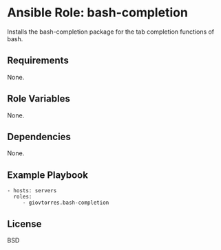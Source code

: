 # Ansible Role: bash-completion

Installs the bash-completion package for the tab completion functions of bash.

## Requirements

None.

## Role Variables

None.

## Dependencies

None.

## Example Playbook

    - hosts: servers
      roles:
         - giovtorres.bash-completion

## License

BSD

